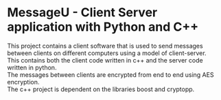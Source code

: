 # MessageU - Client Server application with Python and C++
This project contains a client software that is used to send messages between clients on different computers using a model of client-server. </br> 
This contains both the client code written in c++ and the server code written in python. </br>
The messages between clients are encrypted from end to end using AES encryption. </br>
The c++ project is dependent on the libraries boost and cryptopp.</br>

